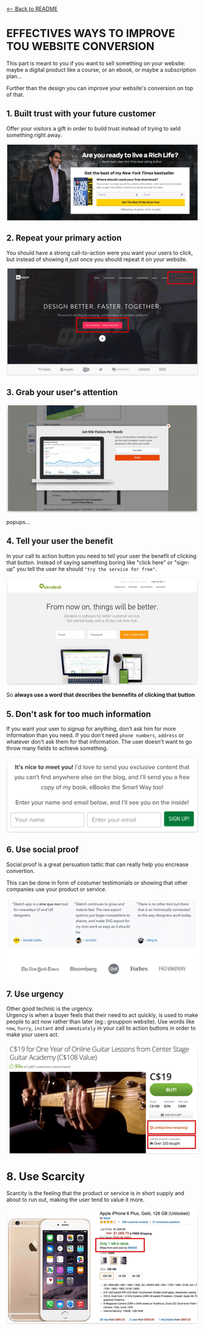 [<-- Back to README](../README.md)

# EFFECTIVES WAYS TO IMPROVE TOU WEBSITE CONVERSION

This part is meant to you if you want to sell something on your website: maybe a
digital product like a course, or an ebook, or maybe a subscription plan...

Further than the design you can improve your website's conversion on top of that.

## 1. Built trust with your future customer

Offer your visitors a gift in order to build trust instead of trying to seld
something right away.

![conversion01](../assets/conversion01.png)

## 2. Repeat your primary action

You should have a strong call-to-action were you want your users to click, but instead of showing it just once you should repeat it on your website.

![conversion02](../assets/conversion02.png)

## 3. Grab your user's attention

![conversion03](../assets/conversion03.png)

popups...

## 4. Tell your user the benefit

In your call to action button you need to tell your user the benefit of clicking that button.
Instead of saying samething boring like "click here" or "sign-up" you tell the user he should `"try the service for free"`.

![conversion04](../assets/conversion04.png)

So **always use a word that describes the bennefits of clicking that button**

## 5. Don't ask for too much information

If you want your user to signup for anything, don't ask him for more information than you need. If you don't need `phone numbers`, `address` or whatever don't ask them for that information. The user doesn't want to go throw many fields to achieve something.

![conversion05](../assets/conversion05.png)

## 6. Use social proof

Social proof is a great persuation tattic that can really help you encrease convertion.

This can be done in form of costumer testimonials or showing that other companies use your product or service.

![conversion06](../assets/conversion06.png)

## 7. Use urgency

Other good technic is the urgency.  
Urgency is when a buyer feels that their need to act quickly, is used to make people to act now rather than later (eg.: grouppon website). Use words like `now`, `hurry`, `instant` and `immediately` in your call to action buttons in order to make your users act.

![conversion07](../assets/conversion07.png)

# 8. Use Scarcity

Scarcity is the feeling that the product or service is in short supply and about to run out, making the user tend to value it more.

![conversion08](../assets/conversion08.png)
